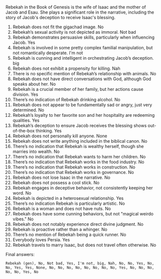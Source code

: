 Rebekah in the Book of Genesis is the wife of Isaac and the mother of Jacob and Esau. She plays a significant role in the narrative, including the story of Jacob's deception to receive Isaac's blessing.

1. Rebekah does not fit the gigachad image. No
2. Rebekah’s sexual activity is not depicted as immoral. Not bad
3. Rebekah demonstrates persuasive skills, particularly when influencing Jacob. Yes
4. Rebekah is involved in some pretty complex familial manipulation, but not romantically desperate. I'm not
5. Rebekah is cunning and intelligent in orchestrating Jacob’s deception. big
6. Rebekah does not exhibit a propensity for killing. Nah
7. There is no specific mention of Rebekah’s relationship with animals. No
8. Rebekah does not have direct conversations with God, although God speaks about her. No
9. Rebekah is a crucial member of her family, but her actions cause division. Yes
10. There’s no indication of Rebekah drinking alcohol. No
11. Rebekah does not appear to be fundamentally sad or angry, just very determined. No
12. Rebekah’s loyalty to her favorite son and her hospitality are redeeming qualities. Yes
13. Rebekah’s deception to ensure Jacob receives the blessing shows out-of-the-box thinking. Yes
14. Rebekah does not personally kill anyone. None
15. Rebekah does not write anything included in the biblical canon. No
16. There’s no indication that Rebekah is wealthy herself, though she marries into wealth. No
17. There’s no indication that Rebekah wants to harm her children. No
18. There’s no indication that Rebekah works in the food industry. No
19. There’s no indication that Rebekah works in construction. No
20. There’s no indication that Rebekah works in governance. No
21. Rebekah does not lose Isaac in the narrative. No
22. Rebekah does not possess a cool stick. No
23. Rebekah engages in deceptive behavior, not consistently keeping her word. No
24. Rebekah is depicted in a heterosexual relationship. Yes
25. There’s no indication Rebekah is particularly artistic. No
26. Rebekah is a woman and does not have nuts. No
27. Rebekah does have some cunning behaviors, but not "magical weirdo vibes." No
28. Rebekah does not notably experience direct divine judgment. No
29. Rebekah is proactive rather than a whinger. No
30. There’s no mention of Rebekah being a quick runner. No
31. Everybody loves Persia. Yes
32. Rebekah travels to marry Isaac, but does not travel often otherwise. No

Final answers:

```Rebekah (gen), No, Not bad, Yes, I'm not, big, Nah, No, No, Yes, No, No, Yes, Yes, None, No, No, No, No, No, No, No, No, Yes, No, No, No, No, No, Yes, No```